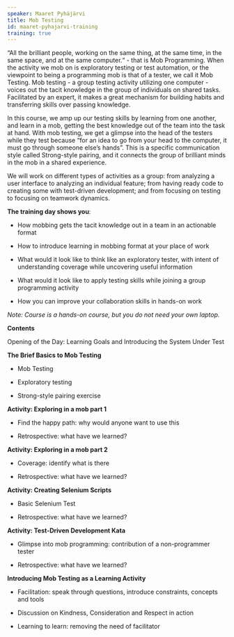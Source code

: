 ```yaml
---
speaker: Maaret Pyhäjärvi
title: Mob Testing
id: maaret-pyhajarvi-training
training: true
---
```

“All the brilliant people, working on the same thing, at the same time, in the same space, and at the same computer.“ - that is Mob Programming. When the activity we mob on is exploratory testing or test automation, or the viewpoint to being a programming mob is that of a tester, we call it Mob Testing. Mob testing - a group testing activity utilizing one computer - voices out the tacit knowledge in the group of individuals on shared tasks. Facilitated by an expert, it makes a great mechanism for building habits and transferring skills over passing knowledge.  

In this course, we amp up our testing skills by learning from one another, and learn in a mob, getting the best knowledge out of the team into the task at hand. With mob testing, we get a glimpse into the head of the testers while they test because “for an idea to go from your head to the computer, it must go through someone else’s hands”. This is a specific communication style called Strong-style pairing, and it connects the group of brilliant minds in the mob in a shared experience.

We will work on different types of activities as a group: from analyzing a user interface to analyzing an individual feature; from having ready code to creating some with test-driven development; and from focusing on testing to focusing on teamwork dynamics.

**The training day shows you**:

  * How mobbing gets the tacit knowledge out in a team in an actionable format

  * How to introduce learning in mobbing format at your place of work

  * What would it look like to think like an exploratory tester, with intent of understanding coverage while uncovering useful information

  * What would it look like to apply testing skills while joining a group programming activity

  * How you can improve your collaboration skills in hands-on work

*Note: Course is a hands-on course, but you do not need your own laptop.*

**Contents**

Opening of the Day: Learning Goals and Introducing the System Under Test

**The Brief Basics to Mob Testing**

  * Mob Testing

  * Exploratory testing

  * Strong-style pairing exercise

**Activity: Exploring in a mob part 1**

  * Find the happy path: why would anyone want to use this

  * Retrospective: what have we learned?

**Activity: Exploring in a mob part 2**

  * Coverage: identify what is there

  * Retrospective: what have we learned?

**Activity: Creating Selenium Scripts**

  * Basic Selenium Test

  * Retrospective: what have we learned?

**Activity: Test-Driven Development Kata**

  * Glimpse into mob programming: contribution of a non-programmer tester

  * Retrospective: what have we learned?

**Introducing Mob Testing as a Learning Activity**

  * Facilitation: speak through questions, introduce constraints, concepts and tools

  * Discussion on Kindness, Consideration and Respect in action

  * Learning to learn: removing the need of facilitator
